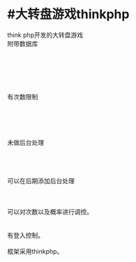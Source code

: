 
#大转盘游戏thinkphp
=======

think php开发的大转盘游戏<br>
附带数据库<br><br><br><br><br><br><br>
有次数限制<br><br><br><br><br><br>
未做后台处理<br><br><br><br><br>
可以在后期添加后台处理<br><br><br><br>
可以对次数以及概率进行调控。<br><br><br>
有登入控制。<br><br>
框架采用thinkphp。<br>

